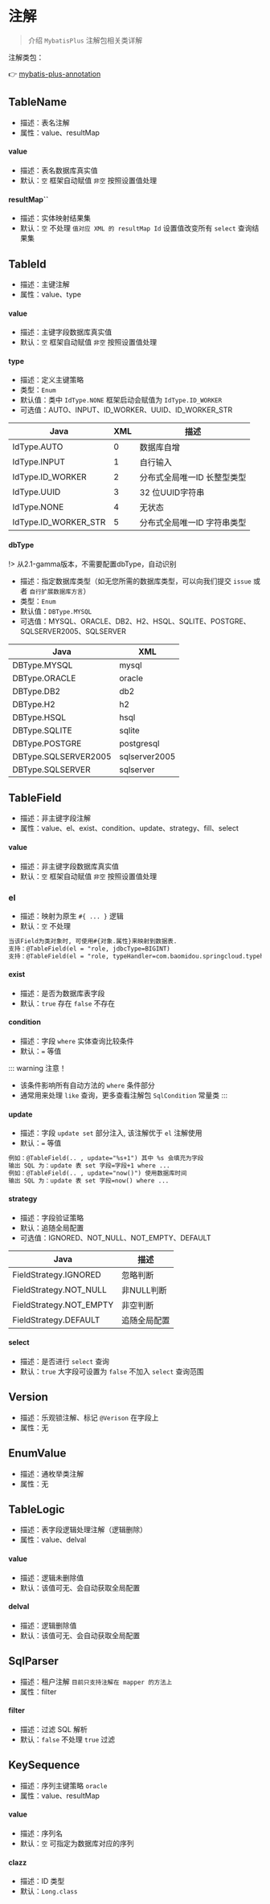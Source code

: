 # 注解

> 介绍 `MybatisPlus` 注解包相关类详解

注解类包：

👉 [mybatis-plus-annotation](https://gitee.com/baomidou/mybatis-plus/tree/3.0/mybatis-plus-annotation/src/main/java/com/baomidou/mybatisplus/annotation)

## TableName

- 描述：表名注解
- 属性：value、resultMap

#### value

- 描述：表名数据库真实值
- 默认：`空` 框架自动赋值 `非空` 按照设置值处理

#### resultMap``

- 描述：实体映射结果集
- 默认：`空` 不处理 `值对应 XML 的 resultMap Id` 设置值改变所有 `select` 查询结果集


## TableId

- 描述：主键注解
- 属性：value、type

#### value

- 描述：主键字段数据库真实值
- 默认：`空` 框架自动赋值 `非空` 按照设置值处理

#### type

- 描述：定义主键策略
- 类型：`Enum`
- 默认值：类中 `IdType.NONE` 框架启动会赋值为 `IdType.ID_WORKER`
- 可选值：AUTO、INPUT、ID_WORKER、UUID、ID_WORKER_STR

Java                      | XML | 描述
------------------------- | --- | ---
IdType.AUTO               |  0  | 数据库自增
IdType.INPUT              |  1  | 自行输入
IdType.ID_WORKER          |  2  | 分布式全局唯一ID 长整型类型
IdType.UUID               |  3  | 32 位UUID字符串
IdType.NONE               |  4  | 无状态
IdType.ID_WORKER_STR      |  5  | 分布式全局唯一ID 字符串类型

#### dbType

!> 从2.1-gamma版本，不需要配置dbType，自动识别

- 描述：指定数据库类型（如无您所需的数据库类型，可以向我们提交 `issue` 或者 `自行扩展数据库方言`）
- 类型：`Enum`
- 默认值：`DBType.MYSQL`
- 可选值：MYSQL、ORACLE、DB2、H2、HSQL、SQLITE、POSTGRE、SQLSERVER2005、SQLSERVER

Java                 | XML
-------------------- | -------------
DBType.MYSQL         | mysql
DBType.ORACLE        | oracle
DBType.DB2           | db2
DBType.H2            | h2
DBType.HSQL          | hsql
DBType.SQLITE        | sqlite
DBType.POSTGRE       | postgresql
DBType.SQLSERVER2005 | sqlserver2005
DBType.SQLSERVER     | sqlserver


## TableField

- 描述：非主键字段注解
- 属性：value、el、exist、condition、update、strategy、fill、select

#### value

- 描述：非主键字段数据库真实值
- 默认：`空` 框架自动赋值 `非空` 按照设置值处理

### el

- 描述：映射为原生 `#{ ... }` 逻辑
- 默认：`空` 不处理
```txt
当该Field为类对象时, 可使用#{对象.属性}来映射到数据表.
支持：@TableField(el = "role, jdbcType=BIGINT)
支持：@TableField(el = "role, typeHandler=com.baomidou.springcloud.typehandler.PhoneTypeHandler")
```

#### exist

- 描述：是否为数据库表字段
- 默认：`true` 存在 `false` 不存在

#### condition

- 描述：字段 `where` 实体查询比较条件
- 默认：`=` 等值

::: warning 注意！
- 该条件影响所有自动方法的 `where` 条件部分
- 通常用来处理 `like` 查询，更多查看注解包 `SqlCondition` 常量类
:::

#### update

- 描述：字段 `update set` 部分注入, 该注解优于 `el` 注解使用
- 默认：`=` 等值
```txt
例如：@TableField(.. , update="%s+1") 其中 %s 会填充为字段
输出 SQL 为：update 表 set 字段=字段+1 where ...
例如：@TableField(.. , update="now()") 使用数据库时间
输出 SQL 为：update 表 set 字段=now() where ...
```

#### strategy

- 描述：字段验证策略
- 默认：追随全局配置
- 可选值：IGNORED、NOT_NULL、NOT_EMPTY、DEFAULT

Java                      | 描述
------------------------- | ---
FieldStrategy.IGNORED     |  忽略判断
FieldStrategy.NOT_NULL    |  非NULL判断
FieldStrategy.NOT_EMPTY   |  非空判断
FieldStrategy.DEFAULT     |  追随全局配置

#### select

- 描述：是否进行 `select` 查询
- 默认：`true` 大字段可设置为 `false` 不加入 `select` 查询范围


## Version

- 描述：乐观锁注解、标记 `@Verison` 在字段上
- 属性：无


## EnumValue

- 描述：通枚举类注解
- 属性：无


## TableLogic

- 描述：表字段逻辑处理注解（逻辑删除）
- 属性：value、delval

#### value

- 描述：逻辑未删除值
- 默认：该值可无、会自动获取全局配置

#### delval

- 描述：逻辑删除值
- 默认：该值可无、会自动获取全局配置


## SqlParser

- 描述：租户注解 `目前只支持注解在 mapper 的方法上`
- 属性：filter

#### filter

- 描述：过滤 SQL 解析
- 默认：`false` 不处理 `true` 过滤


## KeySequence

- 描述：序列主键策略 `oracle`
- 属性：value、resultMap

#### value

- 描述：序列名
- 默认：`空` 可指定为数据库对应的序列

#### clazz

- 描述：ID 类型
- 默认：`Long.class`


